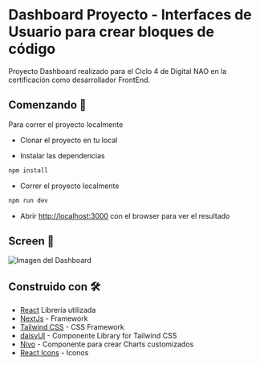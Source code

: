 # Dashboard Proyecto  - Interfaces de Usuario para crear bloques de código   
Proyecto Dashboard realizado para el Ciclo 4 de Digital NAO en la certificación como desarrollador FrontEnd.

## Comenzando 🚀

Para correr el proyecto localmente
* Clonar el proyecto en tu local

* Instalar las dependencias 
```bash
npm install
```

* Correr el proyecto localmente
```bash
npm run dev
```

* Abrir [http://localhost:3000](http://localhost:3000) con el browser para ver el resultado


## Screen 📌
![Imagen del Dashboard](./public/screen-dashboard.gif)


## Construido con 🛠️
* [React](https://react.dev/) Librería utilizada 
* [NextJs](https://nextjs.org/) - Framework
* [Tailwind CSS](https://tailwindcss.com/) - CSS Framework
* [daisyUI](https://daisyui.com/) - Componente Library for Tailwind CSS
* [Nivo](https://nivo.rocks/) - Componente para crear Charts customizados
* [React Icons](https://react-icons.github.io/react-icons/) - Iconos  








